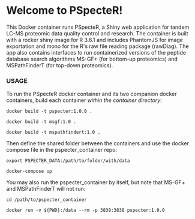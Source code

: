 # Welcome to PSpecteR!

This Docker container runs PSpecteR, a Shiny web application for tandem LC-MS proteomic data quality control and research. The container is built with a rocker shiny image for R 3.6.1 and includes PhantomJS for image exportation and mono for the R's raw file reading package (rawDiag). The app also contains interfaces to run containerized versions of the peptide database search algorithms MS-GF+ (for bottom-up proteomics) and MSPathFinderT (for top-down proteomics). 

### USAGE

To run the PSpecteR docker container and its two companion docker containers, build each container *within the container directory*: 

`docker build -t pspecter:1.0.0 .`

`docker build -t msgf:1.0 .`

`docker build -t mspathfindert:1.0 .`

Then define the shared folder between the containers and use the docker compose file in the pspecter_container repo: 

`export PSPECTER_DATA:/path/to/folder/with/data`

`docker-compose up`

You may also run the pspecter_container by itself, but note that MS-GF+ and MSPathFinderT will not run: 

`cd /path/to/pspecter_container`

`docker run -v ${PWD}:/data --rm -p 3838:3838 pspecter:1.0.0`
